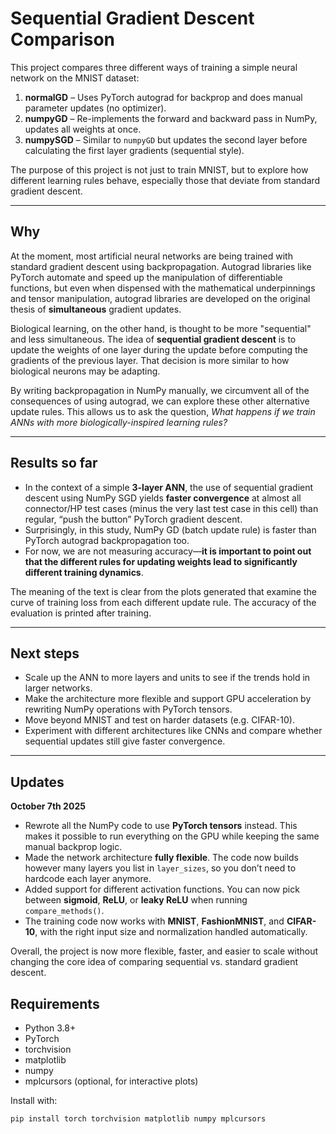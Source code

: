 # Sequential Gradient Descent Comparison

This project compares three different ways of training a simple neural network on the MNIST dataset:

1. **normalGD** – Uses PyTorch autograd for backprop and does manual parameter updates (no optimizer).  
2. **numpyGD** – Re-implements the forward and backward pass in NumPy, updates all weights at once.  
3. **numpySGD** – Similar to `numpyGD` but updates the second layer before calculating the first layer gradients (sequential style).  

The purpose of this project is not just to train MNIST, but to explore how different learning rules behave, especially those that deviate from standard gradient descent.

---

## Why

At the moment, most artificial neural networks are being trained with standard gradient descent using backpropagation.  Autograd libraries like PyTorch automate and speed up the manipulation of differentiable functions, but even when dispensed with the mathematical underpinnings and tensor manipulation, autograd libraries are developed on the original thesis of **simultaneous** gradient updates.  


Biological learning, on the other hand, is thought to be more "sequential" and less simultaneous. The idea of **sequential gradient descent** is to update the weights of one layer during the update before computing the gradients of the previous layer. That decision is more similar to how biological neurons may be adapting.  


By writing backpropagation in NumPy manually, we circumvent all of the consequences of using autograd, we can explore these other alternative update rules. This allows us to ask the question, *What happens if we train ANNs with more biologically-inspired learning rules?*

---

## Results so far

- In the context of a simple **3-layer ANN**, the use of sequential gradient descent using NumPy SGD yields **faster convergence** at almost all connector/HP test cases (minus the very last test case in this cell) than regular, “push the button” PyTorch gradient descent.  
- Surprisingly, in this study, NumPy GD (batch update rule) is faster than PyTorch autograd backpropagation too.  
- For now, we are not measuring accuracy—**it is important to point out that the different rules for updating weights lead to significantly different training dynamics**.  

The meaning of the text is clear from the plots generated that examine the curve of training loss from each different update rule. The accuracy of the evaluation is printed after training.

---

## Next steps

- Scale up the ANN to more layers and units to see if the trends hold in larger networks.  
- Make the architecture more flexible and support GPU acceleration by rewriting NumPy operations with PyTorch tensors.  
- Move beyond MNIST and test on harder datasets (e.g. CIFAR-10).  
- Experiment with different architectures like CNNs and compare whether sequential updates still give faster convergence.  

---

## Updates

**October 7th 2025**

- Rewrote all the NumPy code to use **PyTorch tensors** instead. This makes it possible to run everything on the GPU while keeping the same manual backprop logic.  
- Made the network architecture **fully flexible**. The code now builds however many layers you list in `layer_sizes`, so you don’t need to hardcode each layer anymore.  
- Added support for different activation functions. You can now pick between **sigmoid**, **ReLU**, or **leaky ReLU** when running `compare_methods()`.  
- The training code now works with **MNIST**, **FashionMNIST**, and **CIFAR-10**, with the right input size and normalization handled automatically.

Overall, the project is now more flexible, faster, and easier to scale without changing the core idea of comparing sequential vs. standard gradient descent.  


## Requirements

- Python 3.8+  
- PyTorch  
- torchvision  
- matplotlib  
- numpy  
- mplcursors (optional, for interactive plots)

Install with:

```bash
pip install torch torchvision matplotlib numpy mplcursors
